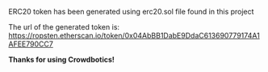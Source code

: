 ERC20 token has been generated using erc20.sol file found in this project

The url of the generated token is: https://ropsten.etherscan.io/token/0x04AbBB1DabE9DdaC613690779174A1AFEE790CC7

**Thanks for using Crowdbotics!**